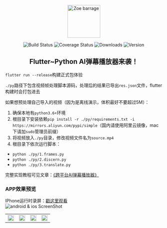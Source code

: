<p align="center"><a href="#" target="_blank" rel="noopener noreferrer"><img width="105" src="http://r.photo.store.qq.com/psc?/V14dALyK4PrHuj/TmEUgtj9EK6.7V8ajmQrEJjVNABJacrVJUfgSDskiqvyNC8.yNw6GHeAqOtYaJjfzIK.mW9H0QV3xdNFUbiEV.bzUGFq9lM3rOSiHpwJv4c!/r" alt="Zoe barrage"></a></p>

<p align="center">
  <img src="https://img.shields.io/badge/flutter-1.22-52c6f9.svg?sanitize=true" alt="Build Status">
  <img src="https://img.shields.io/badge/python-3.8-407daf.svg?sanitize=true" alt="Coverage Status">
  <img src="https://img.shields.io/badge/android✔-brightgreen.svg?sanitize=true" alt="Downloads">
  <img src="https://img.shields.io/badge/ios✔-green.svg?sanitize=true" alt="Version">
</p>

<h2 align="center">Flutter~Python AI弹幕播放器来袭！</h2>

`flutter run --release`构建正式包体验<br/>

`./py`路径下包含视频帧处理脚本源码，处理后的结果已导出`res.json`文件，flutter构建时会打包进去<br/>

如果想预处理自己导入的视频（因为是离线演示，体积最好不要超过5M）：
1. 确保本地有`python3.6+`环境
2. 根目录下安装依赖`pip install -r ./py/requirements.txt -i https://mirrors.aliyun.com/pypi/simple`（国内请使用阿里云镜像，mac下请加`sudo`管理员前缀）
3. 将视频放入`./py`目录，修改视频文件名为`source.mp4`
4. 根目录下依次运行脚本：
  - `python ./py/1.frames.py`
  - `python ./py/2.discern.py`
  - `python ./py/3.translate.py`
  
完整实现教程可见文章：<a href="https://www.jianshu.com/p/716ea7714b47" target="_blank">《跨平台AI弹幕播放器》</a>

### APP效果预览
IPhone运行时录屏：<a href="https://www.bilibili.com/video/BV1Mp4y1z7ud" target="_blank">戳这里观看</a><br/>
<img src="http://m.qpic.cn/psc?/V14dALyK4PrHuj/bqQfVz5yrrGYSXMvKr.cqRWgP*JgXGKstMK3KwLgWZjVark8S3dUOrTMFksNBRdJgJ2OTAnRSgTlGsJSnsa4iRyx088Z9SnBw8dM5CK6mE4!/b&bo=iwLCAosCwgIDCSw!&rf=viewer_4&t=5" alt="android & ios ScreenShot" />

<table>
    <tr>
        <td >
          <img src="http://m.qpic.cn/psc?/V14dALyK4PrHuj/bqQfVz5yrrGYSXMvKr.cqeIj*hAUJmStDVGfPA4MOFcgSm*mehxjOyhhUDZqSl.lxsiBox.OTCw1YGToPXv9FZ5wMdqe7Y0XJgIp*REwFmM!/b&bo=gAIkBaAFkAsBCbM!&rf=viewer_4&t=5" width="100%">
        </td>
        <td >
          <img src="http://m.qpic.cn/psc?/V14dALyK4PrHuj/TmEUgtj9EK6.7V8ajmQrEOUE90nZREmYHZZJPPg7SMJxy6qewT35ZW8tJ8jGJLzEDvDCpW6MHlp78gsAdXj6QcAYIWH*DlBB73E6QUPABVQ!/b&bo=gAIkBaAFkAsBGaM!&rf=viewer_4&t=5" width="100%">
        </td>
        <td >
          <img src="http://m.qpic.cn/psc?/V14dALyK4PrHuj/TmEUgtj9EK6.7V8ajmQrENPJuk*SWGwtGl85IRDTqyo3oPYnOESVaA6SlDHLMFOVT7OPGwGnqRea.VRUGLKjiWwLkMASrzL7VVBneQo.Ln0!/b&bo=gAIkBaAFkAsBGaM!&rf=viewer_4&t=5" width="100%">
        </td>
        <td >
          <img src="http://m.qpic.cn/psc?/V14dALyK4PrHuj/TmEUgtj9EK6.7V8ajmQrEBIKuY7Uj6O0Po6l4zAzzz4cS0yvzyj9piGMHeEGOx*JlcSbKlShBccuRpt0fAgbwZNM*Nu6IpTv18d.x8JaDAo!/b&bo=gAIkBaAFkAsBGaM!&rf=viewer_4&t=5" width="100%">
        </td>
    </tr>
</table>
